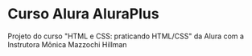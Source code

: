 # Curso Alura AluraPlus
 Projeto do curso "HTML e CSS: praticando HTML/CSS" da Alura com a Instrutora Mônica Mazzochi Hillman
